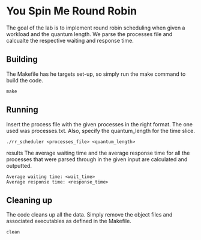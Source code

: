 # You Spin Me Round Robin

The goal of the lab is to implement round robin scheduling when given a workload and the quantum length. We parse the processes file and calcualte the respective waiting and response time.

## Building
The Makefile has he targets set-up, so simply run the make command to build the code.
```shell
make
```

## Running
Insert the process file with the given processes in the right format. The one used was processes.txt. Also, specify the quantum_length for the time slice.
```shell
./rr_scheduler <processes_file> <quantum_length>
```

results 
The average waiting time and the average response time for all the processes that were parsed through in the given input are calculated and outputted.
```shell
Average waiting time: <wait_time>
Average response time: <response_time>
```

## Cleaning up
The code cleans up all the data. Simply remove the object files and associated executables as defined in the Makefile. 
```shell
clean
```
